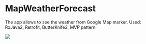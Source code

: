 # MapWeatherForecast
The app allows to see the weather from Google Map marker. Used: RxJava2, Retrofit, ButterKnife2, MVP pattern


![](https://github.com/KirillBorodin/MapWeatherForecast/blob/master/gif_example_of_basic_functionallity.gif)
